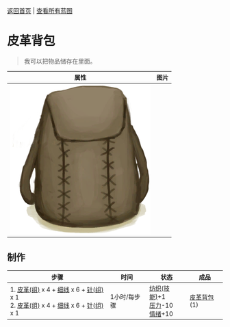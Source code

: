 [返回首页](index.md)   |  [查看所有蓝图](blueprint.md)
# 皮革背包  
> 我可以把物品储存在里面。  
  
  属性  |   图片   
 ----  |  ----:   
   |  ![](Sprite/BackpackLeather.png)   
  
## 制作  
步骤  |  时间  |  状态  |  成品  
----  |  ----  |  ----  |  ----  
1. [皮革(组)](GpTag_Leather.md) x 4 + [细线](CordFiber.md) x 6 + [针(组)](GpTag_Needle.md) x 1<br>2. [皮革(组)](GpTag_Leather.md) x 4 + [细线](CordFiber.md) x 6 + [针(组)](GpTag_Needle.md) x 1  |  1小时/每步骤  |  [纺织(技能)](Skill_Tailoring.md)+1<br>[压力](Stress.md)-10<br>[情绪](Morale.md)+10  |  [皮革背包](BackpackLeather.md)(1)  
